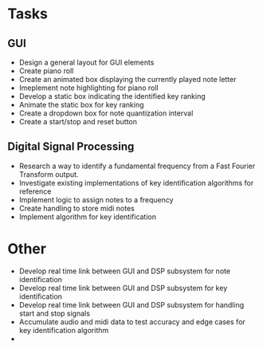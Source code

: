 # Tasks
## GUI
- Design a general layout for GUI elements
- Create piano roll
- Create an animated box displaying the currently played note letter
- Imeplement note highlighting for piano roll
- Develop a static box indicating the identified key ranking
- Animate the static box for key ranking
- Create a dropdown box for note quantization interval
- Create a start/stop and reset button

## Digital Signal Processing
- Research a way to identify a fundamental frequency from a Fast Fourier Transform output.
- Investigate existing implementations of key identification algorithms for reference
- Implement logic to assign notes to a frequency
- Create handling to store midi notes
- Implement algorithm for key identification

# Other
- Develop real time link between GUI and DSP subsystem for note identification
- Develop real time link between GUI and DSP subsystem for key identification
- Develop real time link between GUI and DSP subsystem for handling start and stop signals
- Accumulate audio and midi data to test accuracy and edge cases for key identification algorithm
- 